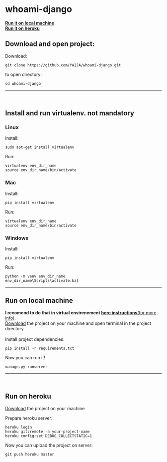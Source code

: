 # whoami-django
**[Run it on local machine](#run-on-local-machine)**<br>
**[Run it on heroku](#run-on-heroku)**<br>

## Download and open  project:
  Download:
  ```
  git clone https://github.com/YA2JA/whoami-django.git
  ```
  to open directory:
  ```
  cd whoami-django
  ```
***
<br>

## Install and run virtualenv. not mandatory
### Linux
Install:
```
sudo apt-get install virtualenv
```
Run:
```
virtualenv env_dir_name
source env_dir_name/bin/activate
```

### Mac
Install:
```
pip install virtualenv
```
Run:
```
virtualenv env_dir_name
source env_dir_name/bin/activate
```

### Windows
Install:
```
pip install virtualenv
```
Run:
```
python -m venv env_dir_name
env_dir_name\Scripts\activate.bat
```
***

## Run on local machine
**I recomend to do that in virtual envirenement [here instructions](#install-and-run-virtualenv-not-mandatory)**[(for more info)](https://pythontips.com/2013/07/30/what-is-virtualenv/).<br>
 [Download](#download-and-open--project) the project on your machine and open terminal in the project directory <br><br>
  Install project dependencies:
  ```
  pip install -r requirements.txt
  ```
  Now you can run it!
  ```
  manage.py runserver
  ```
  
***
<br>

## Run on heroku
  [Download](#download-and-open--project) the project on your machine <br>
  
  Prepare heroku server:
  ```
  heroku login
  heroku git:remote -a your-project-name
  heroku config:set DEBUG_COLLECTSTATIC=1
  ```
  Now you can upload the project on server:
  ```
  git push heroku master
  ```

